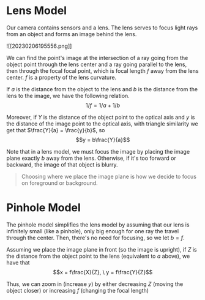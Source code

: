 # Lens Model
Our camera contains sensors and a lens. The lens serves to focus light rays from an object and forms an image behind the lens.

![[20230206195556.png]]

We can find the point's image at the intersection of a ray going from the object point through the lens center and a ray going parallel to the lens, then through the focal focal point, which is focal length $f$ away from the lens center. $f$ is a property of the lens curvature.

If $a$ is the distance from the object to the lens and $b$ is the distance from the lens to the image, we have the following relation. $$1/f = 1/a + 1/b$$

Moreover, if $Y$ is the distance of the object point to the optical axis and $y$ is the distance of the image point to the optical axis, with triangle similarity we get that $\frac{Y}{a} = \frac{y}{b}$, so $$y = b\frac{Y}{a}$$

Note that in a lens model, we must focus the image by placing the image plane exactly $b$ away from the lens. Otherwise, if it's too forward or backward, the image of that object is blurry.

> Choosing where we place the image plane is how we decide to focus on foreground or background.

# Pinhole Model
The pinhole model simplifies the lens model by assuming that our lens is infinitely small (like a pinhole), only big enough for one ray the travel through the center. Then, there's no need for focusing, so we let $b = f$.

Assuming we place the image plane in front (so the image is upright), if $Z$ is the distance from the object point to the lens (equivalent to $a$ above), we have that $$x = f\frac{X}{Z}, \ y = f\frac{Y}{Z}$$

Thus, we can zoom in (increase $y$) by either decreasing $Z$ (moving the object closer) or increasing $f$ (changing the focal length)